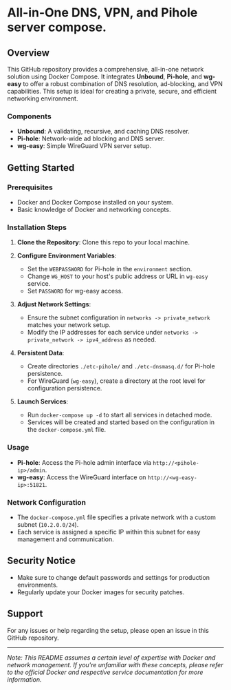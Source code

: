 # All-in-One DNS, VPN, and Pihole server compose.

## Overview
This GitHub repository provides a comprehensive, all-in-one network solution using Docker Compose. It integrates **Unbound**, **Pi-hole**, and **wg-easy** to offer a robust combination of DNS resolution, ad-blocking, and VPN capabilities. This setup is ideal for creating a private, secure, and efficient networking environment.

### Components
- **Unbound**: A validating, recursive, and caching DNS resolver.
- **Pi-hole**: Network-wide ad blocking and DNS server.
- **wg-easy**: Simple WireGuard VPN server setup.

## Getting Started

### Prerequisites
- Docker and Docker Compose installed on your system.
- Basic knowledge of Docker and networking concepts.

### Installation Steps
1. **Clone the Repository**: Clone this repo to your local machine.
2. **Configure Environment Variables**:
   - Set the `WEBPASSWORD` for Pi-hole in the `environment` section.
   - Change `WG_HOST` to your host's public address or URL in `wg-easy` service.
   - Set `PASSWORD` for wg-easy access.

3. **Adjust Network Settings**:
   - Ensure the subnet configuration in `networks -> private_network` matches your network setup.
   - Modify the IP addresses for each service under `networks -> private_network -> ipv4_address` as needed.

4. **Persistent Data**:
   - Create directories `./etc-pihole/` and `./etc-dnsmasq.d/` for Pi-hole persistence.
   - For WireGuard (`wg-easy`), create a directory at the root level for configuration persistence.

5. **Launch Services**:
   - Run `docker-compose up -d` to start all services in detached mode.
   - Services will be created and started based on the configuration in the `docker-compose.yml` file.

### Usage
- **Pi-hole**: Access the Pi-hole admin interface via `http://<pihole-ip>/admin`.
- **wg-easy**: Access the WireGuard interface on `http://<wg-easy-ip>:51821`.

### Network Configuration
- The `docker-compose.yml` file specifies a private network with a custom subnet (`10.2.0.0/24`).
- Each service is assigned a specific IP within this subnet for easy management and communication.

## Security Notice
- Make sure to change default passwords and settings for production environments.
- Regularly update your Docker images for security patches.

## Support
For any issues or help regarding the setup, please open an issue in this GitHub repository.

---
*Note: This README assumes a certain level of expertise with Docker and network management. If you're unfamiliar with these concepts, please refer to the official Docker and respective service documentation for more information.*

